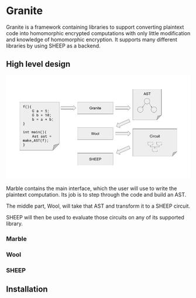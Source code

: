 # Granite

Granite is a framework containing libraries to support converting plaintext code into homomorphic encrypted computations with only little modification and knowledge of homomorphic encryption. It supports many different libraries by using SHEEP as a backend.

## High level design
![High level design](hld.jpg?raw=true "High level design")

Marble contains the main interface, which the user will use to write the plaintext computation. Its job is to step through the code and build an AST.

The middle part, Wool, will take that AST and transform it to a SHEEP circuit.

SHEEP will then be used to evaluate those circuits on any of its supported library.

### Marble

### Wool

### SHEEP

## Installation


